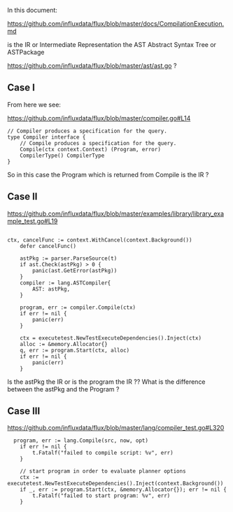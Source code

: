 In this document:

https://github.com/influxdata/flux/blob/master/docs/CompilationExecution.md

is the IR or Intermediate Representation the AST Abstract Syntax Tree or ASTPackage

https://github.com/influxdata/flux/blob/master/ast/ast.go ?

## Case I

From here we see:

https://github.com/influxdata/flux/blob/master/compiler.go#L14

```
// Compiler produces a specification for the query.
type Compiler interface {
	// Compile produces a specification for the query.
	Compile(ctx context.Context) (Program, error)
	CompilerType() CompilerType
}
```

So in this case the Program which is returned from Compile is the IR ?


## Case II

https://github.com/influxdata/flux/blob/master/examples/library/library_example_test.go#L19

```

ctx, cancelFunc := context.WithCancel(context.Background())
	defer cancelFunc()

	astPkg := parser.ParseSource(t)
	if ast.Check(astPkg) > 0 {
		panic(ast.GetError(astPkg))
	}
	compiler := lang.ASTCompiler{
		AST: astPkg,
	}

	program, err := compiler.Compile(ctx)
	if err != nil {
		panic(err)
	}

	ctx = executetest.NewTestExecuteDependencies().Inject(ctx)
	alloc := &memory.Allocator{}
	q, err := program.Start(ctx, alloc)
	if err != nil {
		panic(err)
	}

```

Is the astPkg the IR or is the program the IR ??
What is the difference between the astPkg and the Program ?

## Case III

https://github.com/influxdata/flux/blob/master/lang/compiler_test.go#L320

```
  program, err := lang.Compile(src, now, opt)
	if err != nil {
		t.Fatalf("failed to compile script: %v", err)
	}

	// start program in order to evaluate planner options
	ctx := executetest.NewTestExecuteDependencies().Inject(context.Background())
	if _, err := program.Start(ctx, &memory.Allocator{}); err != nil {
		t.Fatalf("failed to start program: %v", err)
	}
```
